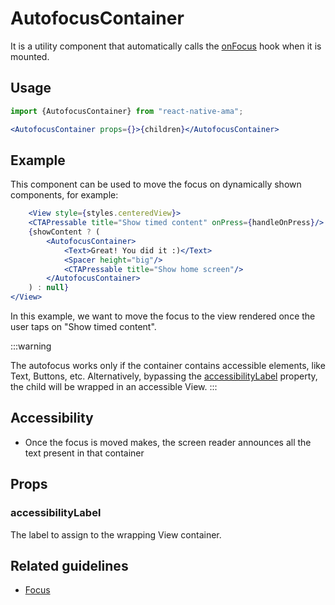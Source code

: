 # AutofocusContainer

It is a utility component that automatically calls the [onFocus](../hooks/onFocus) hook when it is mounted.

## Usage

```jsx
import {AutofocusContainer} from "react-native-ama";

<AutofocusContainer props={}>{children}</AutofocusContainer>
```

## Example

This component can be used to move the focus on dynamically shown components, for example:

```jsx title="UseTimedAction.screen.tsx"
    <View style={styles.centeredView}>
    <CTAPressable title="Show timed content" onPress={handleOnPress}/>
    {showContent ? (
        <AutofocusContainer>
            <Text>Great! You did it :)</Text>
            <Spacer height="big"/>
            <CTAPressable title="Show home screen"/>
        </AutofocusContainer>
    ) : null}
</View>
```

In this example, we want to move the focus to the view rendered once the user taps on "Show timed content".

:::warning

The autofocus works only if the container contains accessible elements, like Text, Buttons, etc.
Alternatively, bypassing the [accessibilityLabel](#accessibility-label) property, the child will be wrapped in an accessible View.
:::

## Accessibility

- Once the focus is moved makes, the screen reader announces all the text present in that container

## Props

### accessibilityLabel

The label to assign to the wrapping View container.

## Related guidelines

- [Focus](../guidelines/focus)

